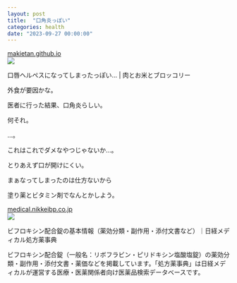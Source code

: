 ```yaml
---
layout: post
title:  "口角炎っぽい"
categories: health
date: "2023-09-27 00:00:00"
---
```



<div class="card">
  <a href="https://makietan.github.io/health/2023/09/26/report.html"></a>
  <div class="card__header">
    <a href="https://makietan.github.io/health/2023/09/26/report.html">makietan.github.io</a>
  </div>
  <div class="card__image">
    <img src="https://makietan.github.io/assets/thumbnail/logo.png">
  </div>
  <div class="card__title">
    <p>口唇ヘルペスになってしまったっぽい… | 肉とお米とブロッコリー</p>
  </div>
  <div class="card__description">
    <p>外食が要因かな。</p>
  </div>
</div>


医者に行った結果、口角炎らしい。

何それ。

...。

これはこれでダメなやつじゃないか...。

とりあえず口が開けにくい。

まぁなってしまったのは仕方ないから

塗り薬とビタミン剤でなんとかしよう。


<div class="card">
  <a href="https://medical.nikkeibp.co.jp/inc/all/drugdic/prd/31/3179100F1031.html"></a>
  <div class="card__header">
    <a href="https://medical.nikkeibp.co.jp/inc/all/drugdic/prd/31/3179100F1031.html">medical.nikkeibp.co.jp</a>
  </div>
  <div class="card__image">
    <img src="https://medical.nikkeibp.co.jp/images/nm1311/logo/ogp_shohoyaku.png">
  </div>
  <div class="card__title">
    <p>ビフロキシン配合錠の基本情報（薬効分類・副作用・添付文書など）｜日経メディカル処方薬事典</p>
  </div>
  <div class="card__description">
    <p>ビフロキシン配合錠（一般名：リボフラビン・ピリドキシン塩酸塩錠）の薬効分類・副作用・添付文書・薬価などを掲載しています。「処方薬事典」は日経メディカルが運営する医療・医薬関係者向け医薬品検索データベースです。</p>
  </div>
</div>

